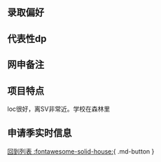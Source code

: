 ## 录取偏好

## 代表性dp

## 网申备注

## 项目特点
loc很好，离SV非常近。学校在森林里
## 申请季实时信息

[回到列表 :fontawesome-solid-house:](选校梯度.md){ .md-button }
